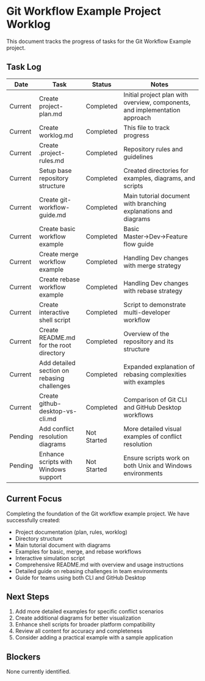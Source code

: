 # Git Workflow Example Project Worklog

This document tracks the progress of tasks for the Git Workflow Example project.

## Task Log

| Date | Task | Status | Notes |
|------|------|--------|-------|
| Current | Create project-plan.md | Completed | Initial project plan with overview, components, and implementation approach |
| Current | Create worklog.md | Completed | This file to track progress |
| Current | Create .project-rules.md | Completed | Repository rules and guidelines |
| Current | Setup base repository structure | Completed | Created directories for examples, diagrams, and scripts |
| Current | Create git-workflow-guide.md | Completed | Main tutorial document with branching explanations and diagrams |
| Current | Create basic workflow example | Completed | Basic Master→Dev→Feature flow guide |
| Current | Create merge workflow example | Completed | Handling Dev changes with merge strategy |
| Current | Create rebase workflow example | Completed | Handling Dev changes with rebase strategy |
| Current | Create interactive shell script | Completed | Script to demonstrate multi-developer workflow |
| Current | Create README.md for the root directory | Completed | Overview of the repository and its structure |
| Current | Add detailed section on rebasing challenges | Completed | Expanded explanation of rebasing complexities with examples |
| Current | Create github-desktop-vs-cli.md | Completed | Comparison of Git CLI and GitHub Desktop workflows |
| Pending | Add conflict resolution diagrams | Not Started | More detailed visual examples of conflict resolution |
| Pending | Enhance scripts with Windows support | Not Started | Ensure scripts work on both Unix and Windows environments |

## Current Focus

Completing the foundation of the Git workflow example project. We have successfully created:
- Project documentation (plan, rules, worklog)
- Directory structure
- Main tutorial document with diagrams
- Examples for basic, merge, and rebase workflows
- Interactive simulation script
- Comprehensive README.md with overview and usage instructions
- Detailed guide on rebasing challenges in team environments
- Guide for teams using both CLI and GitHub Desktop

## Next Steps

1. Add more detailed examples for specific conflict scenarios
2. Create additional diagrams for better visualization
3. Enhance shell scripts for broader platform compatibility
4. Review all content for accuracy and completeness
5. Consider adding a practical example with a sample application

## Blockers

None currently identified. 